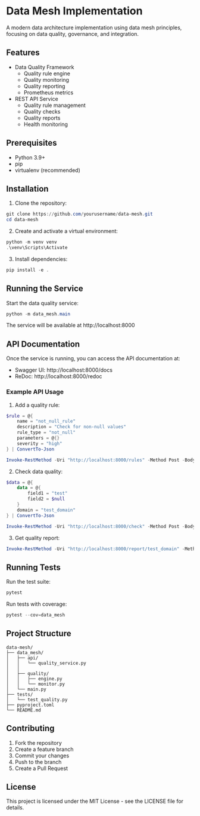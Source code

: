 # Data Mesh Implementation

A modern data architecture implementation using data mesh principles, focusing on data quality, governance, and integration.

## Features

- Data Quality Framework
  - Quality rule engine
  - Quality monitoring
  - Quality reporting
  - Prometheus metrics
- REST API Service
  - Quality rule management
  - Quality checks
  - Quality reports
  - Health monitoring

## Prerequisites

- Python 3.9+
- pip
- virtualenv (recommended)

## Installation

1. Clone the repository:
```powershell
git clone https://github.com/yourusername/data-mesh.git
cd data-mesh
```

2. Create and activate a virtual environment:
```powershell
python -m venv venv
.\venv\Scripts\Activate
```

3. Install dependencies:
```powershell
pip install -e .
```

## Running the Service

Start the data quality service:
```powershell
python -m data_mesh.main
```

The service will be available at http://localhost:8000

## API Documentation

Once the service is running, you can access the API documentation at:
- Swagger UI: http://localhost:8000/docs
- ReDoc: http://localhost:8000/redoc

### Example API Usage

1. Add a quality rule:
```powershell
$rule = @{
    name = "not_null_rule"
    description = "Check for non-null values"
    rule_type = "not_null"
    parameters = @{}
    severity = "high"
} | ConvertTo-Json

Invoke-RestMethod -Uri "http://localhost:8000/rules" -Method Post -Body $rule -ContentType "application/json"
```

2. Check data quality:
```powershell
$data = @{
    data = @{
        field1 = "test"
        field2 = $null
    }
    domain = "test_domain"
} | ConvertTo-Json

Invoke-RestMethod -Uri "http://localhost:8000/check" -Method Post -Body $data -ContentType "application/json"
```

3. Get quality report:
```powershell
Invoke-RestMethod -Uri "http://localhost:8000/report/test_domain" -Method Get
```

## Running Tests

Run the test suite:
```powershell
pytest
```

Run tests with coverage:
```powershell
pytest --cov=data_mesh
```

## Project Structure

```
data-mesh/
├── data_mesh/
│   ├── api/
│   │   └── quality_service.py
│   │   
│   ├── quality/
│   │   ├── engine.py
│   │   └── monitor.py
│   └── main.py
├── tests/
│   └── test_quality.py
├── pyproject.toml
└── README.md
```

## Contributing

1. Fork the repository
2. Create a feature branch
3. Commit your changes
4. Push to the branch
5. Create a Pull Request

## License

This project is licensed under the MIT License - see the LICENSE file for details. 